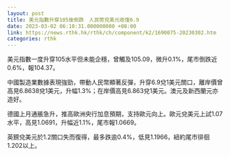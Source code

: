 ```yaml
---
layout: post
title: 美元指數升穿105後倒跌　人民幣兌美元收復6.9
date: 2023-03-02 06:10:31.000000000 +08:00
link: https://news.rthk.hk/rthk/ch/component/k2/1690075-20230302.htm
categories: rthk
---
```


美元指數一度升穿105水平但未能企穩，曾觸及105.09，微升0.1%，尾市倒跌近0.6%，報104.37。

中國製造業數據表現強勁，帶動人民幣顯著反彈，升穿6.9兌1美元關口，離岸價曾高見6.8638兌1美元，升幅1.3%；在岸價高見6.863兌1美元。澳元及新西蘭元亦造好。

德國上月通脹急升，推高歐洲央行加息預期，支持歐元向上。歐元兌美元上試1.07水平，高見1.0691，升幅近1.1%，尾市報1.0669。

英鎊兌美元於1.2關口失而復得，最多跌逾0.4%，低見1.1966，紐約尾市徘徊1.202以上。
